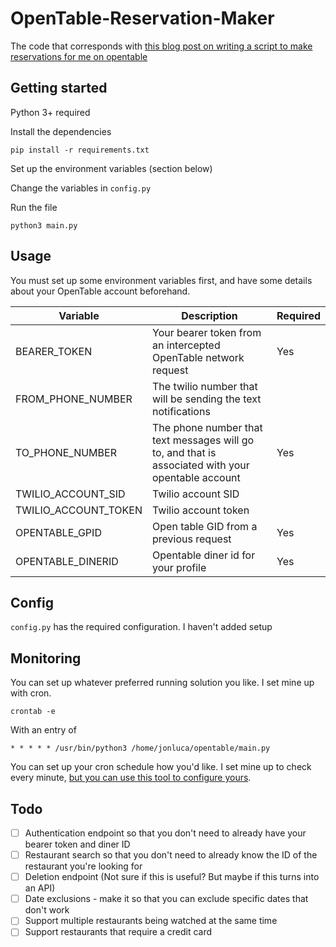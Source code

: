 # OpenTable-Reservation-Maker

The code that corresponds
with [this blog post on writing a script to make reservations for me on opentable](https://blog.jonlu.ca/posts/opentable)

## Getting started

Python 3+ required

Install the dependencies

`pip install -r requirements.txt`

Set up the environment variables (section below)

Change the variables in `config.py`

Run the file

`python3 main.py`

## Usage

You must set up some environment variables first, and have some details about your OpenTable account beforehand.

| Variable             | Description                                                                                        | Required |
|----------------------|----------------------------------------------------------------------------------------------------|----------|
| BEARER_TOKEN         | Your bearer token from an intercepted OpenTable network request                                    | Yes      |
| FROM_PHONE_NUMBER    | The twilio number that will be sending the text notifications                                      |          |
| TO_PHONE_NUMBER      | The phone number that text messages will go to, and that is associated with your opentable account | Yes      |
| TWILIO_ACCOUNT_SID   | Twilio account SID                                                                                 |          |
| TWILIO_ACCOUNT_TOKEN | Twilio account token                                                                               |          |
| OPENTABLE_GPID       | Open table GID from a previous request                                                             | Yes      |
| OPENTABLE_DINERID    | Opentable diner id for your profile                                                                | Yes      |

## Config

`config.py` has the required configuration. I haven't added setup

## Monitoring

You can set up whatever preferred running solution you like. I set mine up with cron.

`crontab -e`

With an entry of

`* * * * * /usr/bin/python3 /home/jonluca/opentable/main.py`

You can set up your cron schedule how you'd like. I set mine up to check every
minute, [but you can use this tool to configure yours](https://crontab.guru/every-1-minute).

## Todo

- [ ] Authentication endpoint so that you don't need to already have your bearer token and diner ID
- [ ] Restaurant search so that you don't need to already know the ID of the restaurant you're looking for
- [ ] Deletion endpoint (Not sure if this is useful? But maybe if this turns into an API)
- [ ] Date exclusions - make it so that you can exclude specific dates that don't work
- [ ] Support multiple restaurants being watched at the same time
- [ ] Support restaurants that require a credit card